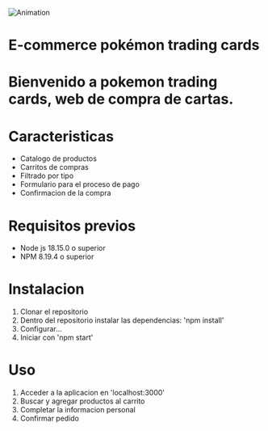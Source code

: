 ![Animation](https://user-images.githubusercontent.com/102810730/221572787-607e1192-dd8c-4306-a192-0f9f1da6b00c.gif)


# E-commerce pokémon trading cards

# Bienvenido a pokemon trading cards, web de compra de cartas.

# Caracteristicas

- Catalogo de productos 
- Carritos de compras
- Filtrado por tipo
- Formulario para el proceso de pago
- Confirmacion de la compra

# Requisitos previos 

- Node js 18.15.0 o superior
- NPM 8.19.4 o superior

# Instalacion

1) Clonar el repositorio
2) Dentro del repositorio instalar las dependencias: 'npm install'
3) Configurar...
4) Iniciar con 'npm start'

# Uso

1) Acceder a la aplicacion en 'localhost:3000'
2) Buscar y agregar productos al carrito
3) Completar la informacion personal
4) Confirmar pedido




